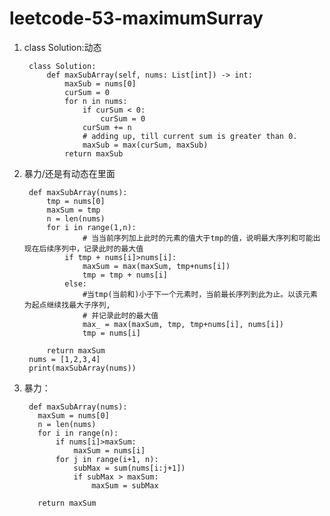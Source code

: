 # leetcode-53-maximumSurray

1) class Solution:动态

        class Solution:
            def maxSubArray(self, nums: List[int]) -> int:
                maxSub = nums[0]
                curSum = 0
                for n in nums:
                    if curSum < 0:
                        curSum = 0
                    curSum += n
                    # adding up, till current sum is greater than 0.
                    maxSub = max(curSum, maxSub)
                return maxSub
        
            
2) 暴力/还是有动态在里面

        def maxSubArray(nums):
            tmp = nums[0]
            maxSum = tmp
            n = len(nums)
            for i in range(1,n):
                    # 当当前序列加上此时的元素的值大于tmp的值，说明最大序列和可能出现在后续序列中，记录此时的最大值
                if tmp + nums[i]>nums[i]:
                    maxSum = max(maxSum, tmp+nums[i])
                    tmp = tmp + nums[i]
                else:
                    #当tmp(当前和)小于下一个元素时，当前最长序列到此为止。以该元素为起点继续找最大子序列,
                    # 并记录此时的最大值
                    max_ = max(maxSum, tmp, tmp+nums[i], nums[i])
                    tmp = nums[i]

            return maxSum
        nums = [1,2,3,4]
        print(maxSubArray(nums))
        
        
  3) 暴力：
  
          def maxSubArray(nums):
            maxSum = nums[0]
            n = len(nums)
            for i in range(n):
                if nums[i]>maxSum:
                    maxSum = nums[i]
                for j in range(i+1, n):
                    subMax = sum(nums[i:j+1])
                    if subMax > maxSum:
                        maxSum = subMax

            return maxSum





 
    
